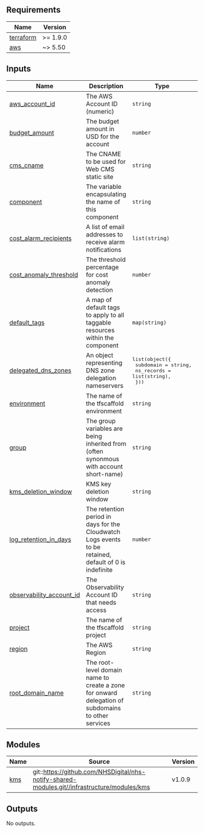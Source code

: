 <!-- BEGIN_TF_DOCS -->
<!-- markdownlint-disable -->
<!-- vale off -->

## Requirements

| Name | Version |
|------|---------|
| <a name="requirement_terraform"></a> [terraform](#requirement\_terraform) | >= 1.9.0 |
| <a name="requirement_aws"></a> [aws](#requirement\_aws) | ~> 5.50 |
## Inputs

| Name | Description | Type | Default | Required |
|------|-------------|------|---------|:--------:|
| <a name="input_aws_account_id"></a> [aws\_account\_id](#input\_aws\_account\_id) | The AWS Account ID (numeric) | `string` | n/a | yes |
| <a name="input_budget_amount"></a> [budget\_amount](#input\_budget\_amount) | The budget amount in USD for the account | `number` | `500` | no |
| <a name="input_cms_cname"></a> [cms\_cname](#input\_cms\_cname) | The CNAME to be used for Web CMS static site | `string` | `"webcms"` | no |
| <a name="input_component"></a> [component](#input\_component) | The variable encapsulating the name of this component | `string` | `"dnsroot"` | no |
| <a name="input_cost_alarm_recipients"></a> [cost\_alarm\_recipients](#input\_cost\_alarm\_recipients) | A list of email addresses to receive alarm notifications | `list(string)` | `[]` | no |
| <a name="input_cost_anomaly_threshold"></a> [cost\_anomaly\_threshold](#input\_cost\_anomaly\_threshold) | The threshold percentage for cost anomaly detection | `number` | `10` | no |
| <a name="input_default_tags"></a> [default\_tags](#input\_default\_tags) | A map of default tags to apply to all taggable resources within the component | `map(string)` | `{}` | no |
| <a name="input_delegated_dns_zones"></a> [delegated\_dns\_zones](#input\_delegated\_dns\_zones) | An object representing DNS zone delegation nameservers | <pre>list(object({<br/>    subdomain  = string,<br/>    ns_records = list(string),<br/>  }))</pre> | `[]` | no |
| <a name="input_environment"></a> [environment](#input\_environment) | The name of the tfscaffold environment | `string` | n/a | yes |
| <a name="input_group"></a> [group](#input\_group) | The group variables are being inherited from (often synonmous with account short-name) | `string` | n/a | yes |
| <a name="input_kms_deletion_window"></a> [kms\_deletion\_window](#input\_kms\_deletion\_window) | KMS key deletion window | `string` | n/a | yes |
| <a name="input_log_retention_in_days"></a> [log\_retention\_in\_days](#input\_log\_retention\_in\_days) | The retention period in days for the Cloudwatch Logs events to be retained, default of 0 is indefinite | `number` | `0` | no |
| <a name="input_observability_account_id"></a> [observability\_account\_id](#input\_observability\_account\_id) | The Observability Account ID that needs access | `string` | n/a | yes |
| <a name="input_project"></a> [project](#input\_project) | The name of the tfscaffold project | `string` | n/a | yes |
| <a name="input_region"></a> [region](#input\_region) | The AWS Region | `string` | n/a | yes |
| <a name="input_root_domain_name"></a> [root\_domain\_name](#input\_root\_domain\_name) | The root-level domain name to create a zone for onward delegation of subdomains to other services | `string` | n/a | yes |
## Modules

| Name | Source | Version |
|------|--------|---------|
| <a name="module_kms"></a> [kms](#module\_kms) | git::https://github.com/NHSDigital/nhs-notify-shared-modules.git//infrastructure/modules/kms | v1.0.9 |
## Outputs

No outputs.
<!-- vale on -->
<!-- markdownlint-enable -->
<!-- END_TF_DOCS -->
